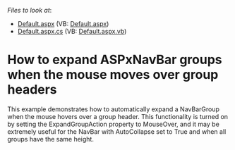 <!-- default file list -->
*Files to look at*:

* [Default.aspx](./CS/WebSite/Default.aspx) (VB: [Default.aspx](./VB/WebSite/Default.aspx))
* [Default.aspx.cs](./CS/WebSite/Default.aspx.cs) (VB: [Default.aspx.vb](./VB/WebSite/Default.aspx.vb))
<!-- default file list end -->
# How to expand ASPxNavBar groups when the mouse moves over group headers


<p>This example demonstrates how to automatically expand a NavBarGroup when the mouse hovers over a group header. This functionality is turned on by setting the ExpandGroupAction property to MouseOver, and it may be extremely useful for the NavBar with AutoCollapse set to True and when all groups have the same height.</p>

<br/>


